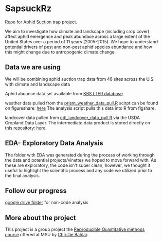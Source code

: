 # SapsuckRz
Repo for Aphid Suction trap project.

We aim to investigate how climate and landscape (including crop cover) affect aphid emergence and peak abundace across a large extent of the United States over a period of 11 years (2005-2015). We hope to understand potential drivers of pest and non-pest aphid species abundance and how this might change due to antropogenic climate change.

## Data we are using

We will be combining aphid suction trap data from 46 sites across the U.S. with climate and landscape data

Aphid abuance data set available from [KBS LTER database](http://lter.kbs.msu.edu/datatables/122)

weather data pulled from the [prism_weather_data_pull.R](https://github.com/ReproducibleQM/sapsuckRz/blob/master/prism_weather_data_pull.R) scirpt can be found on figureshare: [here](https://figshare.com/articles/weather_data_csv/5012747)
The analysis script pulls this data into R from figshare.

landcover data pulled from [cdl_landcover_data_pull.R](https://github.com/ReproducibleQM/sapsuckRz/blob/master/cdl_landcover_data_pull.R) via the USDA Cropland Data Layer. The intermediate data product is stored directly on this repository: [here](https://github.com/ReproducibleQM/sapsuckRz/blob/master/Data/cdl_landcover_data.csv).

## EDA- Exploratory Data Analysis
The folder with EDA was generated during the process of working through the data and potential projects/vinettes we hoped to move forward with. As these are exploratory, the code isn't super clean; however, we thought it useful to highlight the scientific process and any code we utilized prior to the final analysis.

## Follow our progress
[google drive folder](https://drive.google.com/drive/folders/0B7EmIF4p0bakV01yanpHSHFYYzA?usp=sharing) for non-code analysis

## More about the project
This project is a group project the [Reproducible Quantitative methods course](https://cbahlai.github.io/rqm-template/) offered at MSU by [Christie Bahlai](https://sites.google.com/site/cbahlai/).
